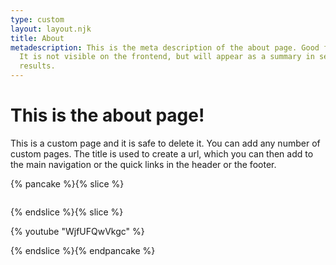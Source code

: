 ```yaml
---
type: custom
layout: layout.njk
title: About
metadescription: This is the meta description of the about page. Good for SEO.
  It is not visible on the frontend, but will appear as a summary in search
  results.
---
```

# This is the about page!

This is a custom page and it is safe to delete it. You can add any number of custom pages. The title is used to create a url, which you can then add to the main navigation or the quick links in the header or the footer.

{% pancake %}{% slice %}<p><img src="/media/itch-thumb.png" alt="" /></p>{% endslice %}{% slice %}<p>{% youtube "WjfUFQwVkgc" %}</p>{% endslice %}{% endpancake %}